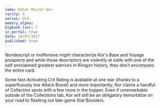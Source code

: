 ```yaml
---
name: Dahar Master Kor
rarity: 4
series: ds9
memory_alpha:
bigbook_tier: 7
in_portal: true
date: 10/07/2017
published: true
---
```


Nondescript or inoffensive might characterize Kor's Base and Voyage prospects and while those descriptors are violently at odds with one of the self-proclaimed greatest warriors in Klingon history, they don't encompass the entire card.

Some fast-Activating Crit Rating is available at one star (thanks to a superfluously low Attack Boost) and more importantly, Kor claims a handful of Collection spots with a few more in the hopper. Even if unremarkable outside of the Collections tab, Kor will still be an obligatory Immortalize on your road to fleshing out late-game Stat Boosters.
